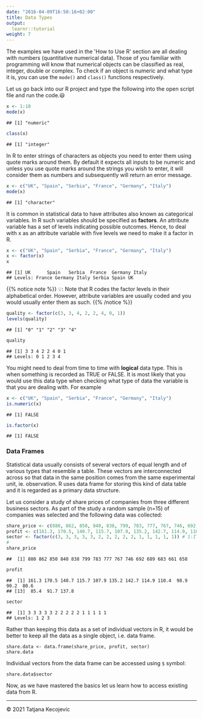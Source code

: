 ```yaml
---
date: "2016-04-09T16:50:16+02:00"
title: Data Types
output: 
  learnr::tutorial
weight: 7
---
```



The examples we have used in the 'How to Use R' section are all dealing with numbers (quantitative numerical data). Those of you familiar with programming will know that numerical objects can be classified as real, integer, double or complex. To check if an object is numeric and what type it is, you can use the `mode()` and `class()` functions respectively.

Let us go back into our R project and type the following into the open script file and run the code.😃


```r
x <- 1:10
mode(x)
```

```
## [1] "numeric"
```

```r
class(x)
```

```
## [1] "integer"
```

In R to enter strings of characters as objects you need to enter them using quote marks around them. By default it expects all inputs to be numeric and unless you use quote marks around the strings you wish to enter, it will consider them as numbers and subsequently will return an error message.


```r
x <- c("UK", "Spain", "Serbia", "France", "Germany", "Italy")
mode(x)
```

```
## [1] "character"
```

It is common in statistical data to have attributes also known as categorical variables. In R such variables should be specified as **factors**. An attribute variable has a set of levels indicating possible outcomes. Hence, to deal with x as an attribute variable with five levels we need to make it a factor in R.


```r
x <- c("UK", "Spain", "Serbia", "France", "Germany", "Italy")
x <- factor(x)
x
```

```
## [1] UK      Spain   Serbia  France  Germany Italy  
## Levels: France Germany Italy Serbia Spain UK
```

{{% notice note %}}
💡: Note that R codes the factor levels in their alphabetical order. However, attribute variables are usually coded and you would usually enter them as such.
{{% /notice %}}


```r
quality <- factor(c(3, 3, 4, 2, 2, 4, 0, 1))
levels(quality)
```

```
## [1] "0" "1" "2" "3" "4"
```

```r
quality
```

```
## [1] 3 3 4 2 2 4 0 1
## Levels: 0 1 2 3 4
```

You might need to deal from time to time with **logical** data type. This is when something is recorded as TRUE or FALSE. It is most likely that you would use this data type when checking what type of data the variable is that you are dealing with. For example


```r
x <- c("UK", "Spain", "Serbia", "France", "Germany", "Italy")
is.numeric(x)
```

```
## [1] FALSE
```

```r
is.factor(x)
```

```
## [1] FALSE
```

### Data Frames

Statistical data usually consists of several vectors of equal length and of various types that resemble a table. These vectors are interconnected across so that data in the same position comes from the same experimental unit, ie. observation. R uses data frame for storing this kind of data table and it is regarded as a primary data structure.

Let us consider a study of share prices of companies from three different business sectors. As part of the study a random sample (n=15) of companies was selected and the following data was collected:


```r
share_price <- c(880, 862, 850, 840, 838, 799, 783, 777, 767, 746, 692, 689, 683, 661, 658)
profit <- c(161.3, 170.5, 140.7, 115.7, 107.9, 135.2, 142.7, 114.9, 110.4, 98.9, 90.2, 80.6, 85.4, 91.7, 137.8)
sector <- factor(c(3, 3, 3, 3, 3, 2, 2, 2, 2, 2, 1, 1, 1, 1, 1)) # 1:IT, 2:Finance, 3:Pharmaceutical
#
share_price
```

```
##  [1] 880 862 850 840 838 799 783 777 767 746 692 689 683 661 658
```

```r
profit
```

```
##  [1] 161.3 170.5 140.7 115.7 107.9 135.2 142.7 114.9 110.4  98.9  90.2  80.6
## [13]  85.4  91.7 137.8
```

```r
sector
```

```
##  [1] 3 3 3 3 3 2 2 2 2 2 1 1 1 1 1
## Levels: 1 2 3
```

Rather than keeping this data as a set of individual vectors in R, it would be better to keep all the data as a single object, i.e. data frame.

```
share.data <- data.frame(share_price, profit, sector)
share.data
```

Individual vectors from the data frame can be accessed using `$` symbol:

```
share.data$sector
```

Now, as we have mastered the basics let us learn how to access existing data from R.


-----------------------------
© 2021 Tatjana Kecojevic

